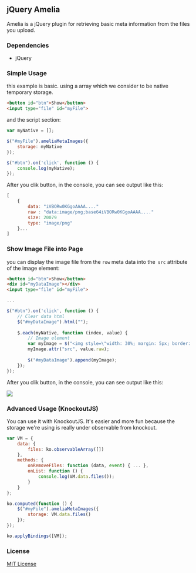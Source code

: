 ## jQuery Amelia
Amelia is a jQuery plugin for retrieving basic meta information from the files you upload.

### Dependencies
- jQuery

### Simple Usage
this example is basic. using a array which we consider to be native temporary storage.

```html
<button id="btn">Show</button>
<input type="file" id="myFile">
```

and the script section:

```js
var myNative = [];

$("#myFile").ameliaMetaImages({
    storage: myNative
});

$("#btn").on('click', function () {
    console.log(myNative);
});
```

After you clik button, in the console, you can see output like this:

```js
[
    {
        data: "iVBORw0KGgoAAAA...."
        raw : "data:image/png;base64iVBORw0KGgoAAAA...."
        size: 20079
        type: "image/png"
    }...
]
```

### Show Image File into Page
you can display the image file from the `row` meta data into the` src` attribute of the image element:

```html
<button id="btn">Show</button>
<div id="myDataImage"></div>
<input type="file" id="myFile">
```

```js
...

$("#btn").on('click', function () {
    // Clear data html
    $("#myDataImage").html("");
    
    $.each(myNative, function (index, value) {
        // Image element
        var myImage = $("<img style=\"width: 30%; margin: 5px; border: 2px solid gray;\">");
        myImage.attr("src", value.raw);
        
        $("#myDataImage").append(myImage);
    });
});
```

After you clik button, in the console, you can see output like this:

![]('https://github.com/yanwarsolah/amelia/blob/master/example/images/native.png?raw=true')


### Advanced Usage (KnockoutJS)
You can use it with KnockoutJS. It's easier and more fun because the storage we're using is really under observable from knockout.

```js
var VM = {
    data: {
        files: ko.observableArray([])
    },
    methods: {
        onRemoveFiles: function (data, event) { ... },
        onList: function () {
            console.log(VM.data.files());
        }
    }
};

ko.computed(function () {
    $("#myFile").ameliaMetaImages({
        storage: VM.data.files()
    });
});

ko.applyBindings([VM]);
```

### License
[MIT License](http://www.opensource.org/licenses/mit-license.php)
